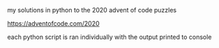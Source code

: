my solutions in python to the 2020 advent of code puzzles

https://adventofcode.com/2020

each python script is ran individually with the output printed to console